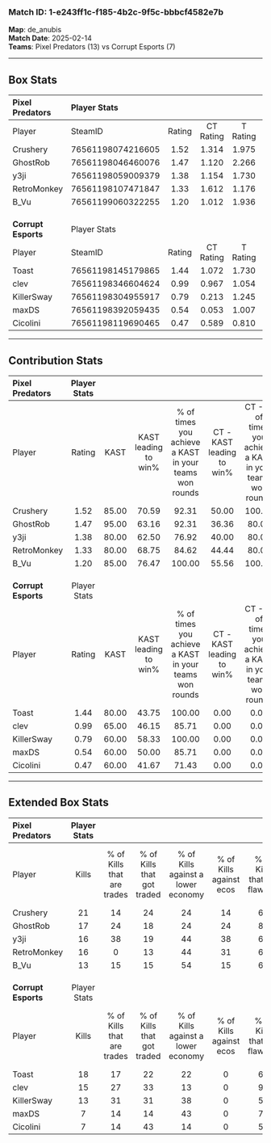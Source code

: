 ### Match ID: 1-e243ff1c-f185-4b2c-9f5c-bbbcf4582e7b  
**Map**: de_anubis  
**Match Date**: 2025-02-14  
**Teams**: Pixel Predators (13) vs Corrupt Esports (7)  

---  

## Box Stats  

| **Pixel Predators** | Player Stats      |        |           |          |       |       |       |         |        |      |     |
| :- | :- | :-: | :-: | :-: | :-: | :-: | :-: | :-: | :-: | :-: | :-: |
| Player              | SteamID           | Rating | CT Rating | T Rating | KAST  |  ADR  | Kills | Assists | Deaths | K/D  | HS% |
| Crushery            | 76561198074216605 |  1.52  |   1.314   |  1.975   | 85.00 | 101.0 |  21   |    2    |   15   | 1.40 | 61  |
| GhostRob            | 76561198046460076 |  1.47  |   1.120   |  2.266   | 95.00 | 88.5  |  17   |    9    |   13   | 1.31 | 52  |
| y3ji                | 76561198059009379 |  1.38  |   1.154   |  1.730   | 80.00 | 81.4  |  16   |    5    |   9    | 1.78 | 68  |
| RetroMonkey         | 76561198107471847 |  1.33  |   1.612   |  1.176   | 80.00 | 82.0  |  16   |    5    |   11   | 1.45 | 31  |
| B_Vu                | 76561199060322255 |  1.20  |   1.012   |  1.936   | 85.00 | 74.0  |  13   |    7    |   12   | 1.08 | 38  |
|                     |                   |        |           |          |       |       |       |         |        |      |     |
|                     |                   |        |           |          |       |       |       |         |        |      |     |
|                     |                   |        |           |          |       |       |       |         |        |      |     |
| **Corrupt Esports** | Player Stats      |        |           |          |       |       |       |         |        |      |     |
| Player              | SteamID           | Rating | CT Rating | T Rating | KAST  |  ADR  | Kills | Assists | Deaths | K/D  | HS% |
| Toast               | 76561198145179865 |  1.44  |   1.072   |  1.730   | 80.00 | 98.3  |  18   |    9    |   13   | 1.38 | 61  |
| clev                | 76561198346604624 |  0.99  |   0.967   |  1.054   | 65.00 | 75.4  |  15   |    4    |   17   | 0.88 | 73  |
| KillerSway          | 76561198304955917 |  0.79  |   0.213   |  1.245   | 60.00 | 55.2  |  13   |    2    |   17   | 0.76 | 38  |
| maxDS               | 76561198392059435 |  0.54  |   0.053   |  1.007   | 60.00 | 50.7  |   7   |    6    |   17   | 0.41 | 57  |
| Cicolini            | 76561198119690465 |  0.47  |   0.589   |  0.810   | 60.00 | 49.8  |   7   |    3    |   19   | 0.37 | 57  |
---  

## Contribution Stats  

| **Pixel Predators** | Player Stats |       |                      |                                                        |                           |                                                             |                          |                                                            |
| :- | :-: | :-: | :-: | :-: | :-: | :-: | :-: | :-: |
| Player              |    Rating    | KAST  | KAST leading to win% | % of times you achieve a KAST in your teams won rounds | CT - KAST leading to win% | CT - % of times you achieve a KAST in your teams won rounds | T - KAST leading to win% | T - % of times you achieve a KAST in your teams won rounds |
| Crushery            |     1.52     | 85.00 |        70.59         |                         92.31                          |           50.00           |                           100.00                            |          100.00          |                           87.50                            |
| GhostRob            |     1.47     | 95.00 |        63.16         |                         92.31                          |           36.36           |                            80.00                            |          100.00          |                           100.00                           |
| y3ji                |     1.38     | 80.00 |        62.50         |                         76.92                          |           40.00           |                            80.00                            |          100.00          |                           75.00                            |
| RetroMonkey         |     1.33     | 80.00 |        68.75         |                         84.62                          |           44.44           |                            80.00                            |          100.00          |                           87.50                            |
| B_Vu                |     1.20     | 85.00 |        76.47         |                         100.00                         |           55.56           |                           100.00                            |          100.00          |                           100.00                           |
|                     |              |       |                      |                                                        |                           |                                                             |                          |                                                            |
|                     |              |       |                      |                                                        |                           |                                                             |                          |                                                            |
|                     |              |       |                      |                                                        |                           |                                                             |                          |                                                            |
| **Corrupt Esports** | Player Stats |       |                      |                                                        |                           |                                                             |                          |                                                            |
| Player              |    Rating    | KAST  | KAST leading to win% | % of times you achieve a KAST in your teams won rounds | CT - KAST leading to win% | CT - % of times you achieve a KAST in your teams won rounds | T - KAST leading to win% | T - % of times you achieve a KAST in your teams won rounds |
| Toast               |     1.44     | 80.00 |        43.75         |                         100.00                         |           0.00            |                            0.00                             |          70.00           |                           100.00                           |
| clev                |     0.99     | 65.00 |        46.15         |                         85.71                          |           0.00            |                            0.00                             |          75.00           |                           85.71                            |
| KillerSway          |     0.79     | 60.00 |        58.33         |                         100.00                         |           0.00            |                            0.00                             |          77.78           |                           100.00                           |
| maxDS               |     0.54     | 60.00 |        50.00         |                         85.71                          |           0.00            |                            0.00                             |          66.67           |                           85.71                            |
| Cicolini            |     0.47     | 60.00 |        41.67         |                         71.43                          |           0.00            |                            0.00                             |          71.43           |                           71.43                            |
---  

## Extended Box Stats  

| **Pixel Predators** | Player Stats |                            |                            |                                    |                         |                              |                                 |        |                             |                                     |                          |                               |                            |
| :- | :-: | :-: | :-: | :-: | :-: | :-: | :-: | :-: | :-: | :-: | :-: | :-: | :-: |
| Player              |    Kills     | % of Kills that are trades | % of Kills that got traded | % of Kills against a lower economy | % of Kills against ecos | % of Kills that are flawless | % of Kills that are close duels | Deaths | % of Deaths that get traded | % of Deaths against a lower economy | % of Deaths against ecos | % of Deaths that are flawless | % of Deaths that are close |
| Crushery            |      21      |             14             |             24             |                 24                 |           14            |              62              |               14                |   15   |             13              |                 20                  |            13            |              73               |             7              |
| GhostRob            |      17      |             24             |             18             |                 24                 |           24            |              82              |                0                |   13   |             31              |                 23                  |            8             |              77               |             8              |
| y3ji                |      16      |             38             |             19             |                 44                 |           38            |              63              |                0                |   9    |              0              |                 11                  |            0             |              78               |             11             |
| RetroMonkey         |      16      |             0              |             13             |                 44                 |           31            |              69              |               19                |   11   |             36              |                  9                  |            0             |              64               |             18             |
| B_Vu                |      13      |             15             |             15             |                 54                 |           15            |              62              |                0                |   12   |             58              |                 25                  |            25            |              58               |             8              |
|                     |              |                            |                            |                                    |                         |                              |                                 |        |                             |                                     |                          |                               |                            |
|                     |              |                            |                            |                                    |                         |                              |                                 |        |                             |                                     |                          |                               |                            |
|                     |              |                            |                            |                                    |                         |                              |                                 |        |                             |                                     |                          |                               |                            |
| **Corrupt Esports** | Player Stats |                            |                            |                                    |                         |                              |                                 |        |                             |                                     |                          |                               |                            |
| Player              |    Kills     | % of Kills that are trades | % of Kills that got traded | % of Kills against a lower economy | % of Kills against ecos | % of Kills that are flawless | % of Kills that are close duels | Deaths | % of Deaths that get traded | % of Deaths against a lower economy | % of Deaths against ecos | % of Deaths that are flawless | % of Deaths that are close |
| Toast               |      18      |             17             |             22             |                 22                 |            0            |              67              |               11                |   13   |              8              |                  8                  |            0             |              38               |             8              |
| clev                |      15      |             27             |             33             |                 13                 |            0            |              93              |                0                |   17   |              6              |                 18                  |            0             |              76               |             0              |
| KillerSway          |      13      |             31             |             31             |                 38                 |            0            |              54              |               15                |   17   |              6              |                 12                  |            0             |              88               |             6              |
| maxDS               |      7       |             14             |             14             |                 43                 |            0            |              71              |               14                |   17   |             18              |                 12                  |            0             |              65               |             12             |
| Cicolini            |      7       |             14             |             43             |                 14                 |            0            |              57              |               14                |   19   |             47              |                 16                  |            0             |              63               |             11             |
